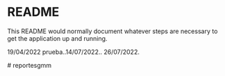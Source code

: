 # README

This README would normally document whatever steps are necessary to get the
application up and running.

19/04/2022 prueba..14/07/2022..
26/07/2022.


#   r e p o r t e s g m m  
 
